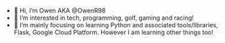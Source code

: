 - 👋 Hi, I’m Owen AKA @OwenR98
- 👀 I’m interested in tech, programming, golf, gaming and racing!
- 🌱 I’m mainly focusing on learning Python and associated tools/libraries, Flask, Google Cloud Platform. However I am learning other things too!

